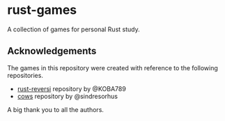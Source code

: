 # rust-games

A collection of games for personal Rust study.


## Acknowledgements
The games in this repository were created with reference to the following repositories. 
- [rust-reversi](https://github.com/KOBA789/rust-reversi) repository by @KOBA789
- [cows](https://github.com/sindresorhus/cows) repository by @sindresorhus

A big thank you to all the authors.
